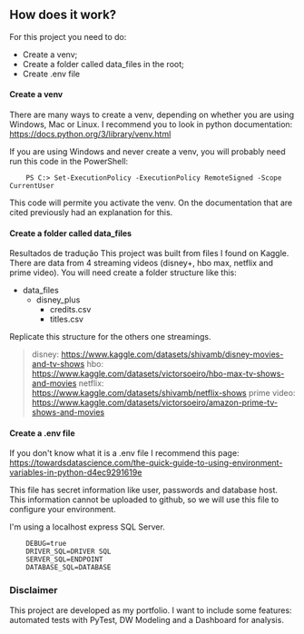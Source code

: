 ## How does it work?

For this project you need to do:
- Create a venv;
- Create a folder called data_files in the root;
- Create .env file


#### Create a venv
There are many ways to create a venv, depending on whether you are using Windows, Mac or Linux. I recommend you to look in python documentation: 
https://docs.python.org/3/library/venv.html

If you are using Windows and never create a venv, you will probably need run this code in the PowerShell:

        PS C:> Set-ExecutionPolicy -ExecutionPolicy RemoteSigned -Scope CurrentUser
This code will permite you activate the venv. On the documentation that are cited previously had an explanation for this.

#### Create a folder called data_files
Resultados de tradução
This project was built from files I found on Kaggle. There are data from 4 streaming videos (disney+, hbo max, netflix and prime video). You will need create a folder structure like this:

- data_files
    - disney_plus
        - credits.csv
        - titles.csv

Replicate this structure for the others one streamings.

> disney: https://www.kaggle.com/datasets/shivamb/disney-movies-and-tv-shows
> hbo: https://www.kaggle.com/datasets/victorsoeiro/hbo-max-tv-shows-and-movies
> netflix: https://www.kaggle.com/datasets/shivamb/netflix-shows
> prime video: https://www.kaggle.com/datasets/victorsoeiro/amazon-prime-tv-shows-and-movies


#### Create a .env file
If you don't know what it is a .env file I recommend this page:
https://towardsdatascience.com/the-quick-guide-to-using-environment-variables-in-python-d4ec9291619e

This file has secret information like user, passwords and database host. This information cannot be uploaded to github, so we will use this file to configure your environment.

I'm using a localhost express SQL Server.

        DEBUG=true
        DRIVER_SQL=DRIVER SQL
        SERVER_SQL=ENDPOINT
        DATABASE_SQL=DATABASE

### Disclaimer

This project are developed as my portfolio. I want to include some features: automated tests with PyTest, DW Modeling and a Dashboard for analysis.